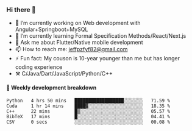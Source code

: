 ### Hi there 👋

- 🔭 I’m currently working on Web development with Angular+Springboot+MySQL
- 🌱 I’m currently learning Formal Specification Methods/React/Next.js
- 💬 Ask me about Flutter/Native mobile development
- 📫 How to reach me: jeffpzfyf82@gmail.com
- ⚡ Fun fact: My couson is 10-year younger than me but has longer coding experience
- ⚒️ C/Java/Dart/JavaScript/Python/C++


#### 📝 Weekly development breakdown

<!--START_SECTION:waka-->

```text
Python   4 hrs 50 mins   ██████████████████░░░░░░░   71.59 %
Cuda     1 hr 14 mins    ████▓░░░░░░░░░░░░░░░░░░░░   18.35 %
C++      22 mins         █▒░░░░░░░░░░░░░░░░░░░░░░░   05.57 %
BibTeX   17 mins         █░░░░░░░░░░░░░░░░░░░░░░░░   04.41 %
CSV      0 secs          ░░░░░░░░░░░░░░░░░░░░░░░░░   00.08 %
```

<!--END_SECTION:waka-->
